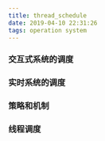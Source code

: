 ```yaml
---
title: thread_schedule
date: 2019-04-10 22:31:26
tags: operation system
---
```

### 交互式系统的调度
### 实时系统的调度
### 策略和机制
### 线程调度
